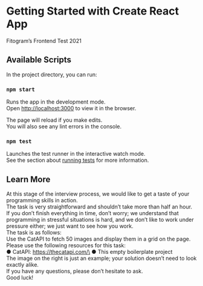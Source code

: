 # Getting Started with Create React App

Fitogram’s Frontend Test 2021

## Available Scripts

In the project directory, you can run:

### `npm start`

Runs the app in the development mode.\
Open [http://localhost:3000](http://localhost:3000) to view it in the browser.

The page will reload if you make edits.\
You will also see any lint errors in the console.

### `npm test`

Launches the test runner in the interactive watch mode.\
See the section about [running tests](https://facebook.github.io/create-react-app/docs/running-tests) for more information.

## Learn More

At this stage of the interview process, we would like to get a taste of your programming skills in
action.\
The task is very straightforward and shouldn’t
take more than half an hour.\
If you don’t finish everything in time, don’t worry;
we understand that programming in stressful
situations is hard, and we don’t like to work
under pressure either; we just want to see how
you work.\
The task is as follows:\
Use the CatAPI to fetch 50 images and display
them in a grid on the page.\
Please use the following resources for this task:\
● CatAPI: https://thecatapi.com/\
● This empty boilerplate project\
The image on the right is just an example; your solution doesn’t need to look exactly alike.\
If you have any questions, please don’t hesitate to ask.\
Good luck!
